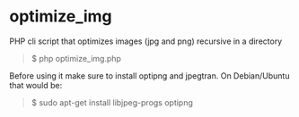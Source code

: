 optimize_img
==============

PHP cli script that optimizes images (jpg and png) recursive in a directory
  

> $ php optimize_img.php

 
Before using it make sure to install optipng and jpegtran. On Debian/Ubuntu that would be:
  

> $ sudo apt-get install libjpeg-progs optipng

 
